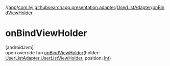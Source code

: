 //[app](../../../index.md)/[com.lyj.githubsearchapp.presentation.adapter](../index.md)/[UserListAdapter](index.md)/[onBindViewHolder](on-bind-view-holder.md)

# onBindViewHolder

[androidJvm]\
open override fun [onBindViewHolder](on-bind-view-holder.md)(holder: [UserListAdapter.UserListViewHolder](-user-list-view-holder/index.md), position: [Int](https://kotlinlang.org/api/latest/jvm/stdlib/kotlin/-int/index.html))
